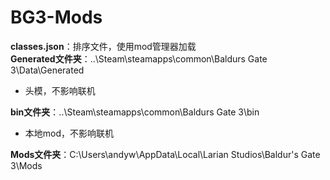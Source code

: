 # BG3-Mods
**classes.json**：排序文件，使用mod管理器加载 <br />
**Generated文件夹**：..\Steam\steamapps\common\Baldurs Gate 3\Data\Generated 
- 头模，不影响联机 <br />

**bin文件夹**：..\Steam\steamapps\common\Baldurs Gate 3\bin
- 本地mod，不影响联机 <br />

**Mods文件夹**：C:\Users\andyw\AppData\Local\Larian Studios\Baldur's Gate 3\Mods <br />

